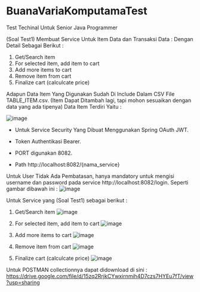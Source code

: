 # BuanaVariaKomputamaTest
Test Techinal Untuk Senior Java Programmer

(Soal Test1)
Membuat Service Untuk Item Data dan Transaksi Data : 
Dengan Detail Sebagai Berikut : 
1. Get/Search item
2. For selected item, add item to cart
3. Add more items to cart
4. Remove item from cart
5. Finalize cart (calculcate price)

Adapun Data Item Yang Digunakan Sudah Di Include Dalam CSV File TABLE_ITEM.csv.  (Item Dapat Ditambah lagi, tapi mohon sesuaikan dengan data yang ada tipenya) 
Data Item Terdiri Yaitu :

![image](https://user-images.githubusercontent.com/34059058/129319040-3bab5246-2e73-4521-9e14-936d46d7ef64.png)

* Untuk Service Security Yang Dibuat Menggunakan Spring OAuth JWT. 

* Token Authentikasi Bearer.

* PORT digunakan 8082.

* Path http://localhost:8082/{nama_service}

Untuk User Tidak Ada Pembatasan, hanya mandatory untuk mengisi username dan password pada service http://localhost:8082/login. Seperti gambar dibawah ini : 
![image](https://user-images.githubusercontent.com/34059058/129319546-a02feb95-e91e-4d34-b9db-ebdd38890428.png)


Untuk Service yang (Soal Test1) sebagai berikut : 

1. Get/Search item
![image](https://user-images.githubusercontent.com/34059058/129319748-85b2d29a-c721-4146-a737-409930b3d421.png)

2. For selected item, add item to cart
![image](https://user-images.githubusercontent.com/34059058/129319904-a7a5d255-dc7f-4aa1-a155-c256706cb987.png)

3. Add more items to cart
![image](https://user-images.githubusercontent.com/34059058/129320044-3776ea60-e2f8-4cca-afa5-3e67f62d67f3.png)

4. Remove item from cart
![image](https://user-images.githubusercontent.com/34059058/129320227-bb06fc6c-a31f-48e3-96e6-404adc11afe9.png)

5. Finalize cart (calculcate price)
![image](https://user-images.githubusercontent.com/34059058/129320350-6ac1d0b5-8694-488e-9c68-bc53cd7ea0fe.png)


Untuk POSTMAN collectionnya dapat didownload di sini : 
https://drive.google.com/file/d/15zq2RrjkCYwxirnmih4D7czs7HYEu7fT/view?usp=sharing




